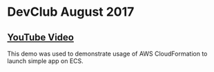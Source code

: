 # DevClub August 2017
## [YouTube Video](https://www.youtube.com/watch?v=yHd06oUVXSg)

This demo was used to demonstrate usage of AWS CloudFormation to launch simple app on ECS.

